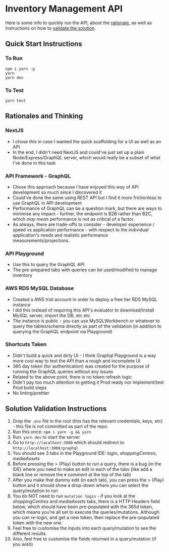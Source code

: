 # Inventory Management API

Here is some info to quickly run the API, about the [rationale](#rationales-and-thinking), as well as 
instructions on how to [validate the solution](#solution-validation-instructions).

## Quick Start Instructions
### To Run
```
npm i yarn -g
yarn
yarn dev
```

### To Test
```
yarn test
```

## Rationales and Thinking
### NextJS
* I chose this in case I wanted the quick scaffolding for a UI as well as an API
* In the end, I didn't need NextJS and could've just set up a plain Node/Express/GraphQL server,
  which would really be a subset of what I've done in this task

### API Framework - GraphQL
* Chose this approach because I have enjoyed this way of API development so much since I discovered it
* Could've done the same using REST API but I find it more frictionless to use GraphQL in API development
* Performance of GraphQL can be a question mark, but there are ways to minimise any impact - further,
  the endpoint is B2B rather than B2C, which *may mean* performance is not *as* critical of a factor.
* As always, there are trade-offs to consider - developer experience / speed vs application performance - 
  with respect to the individual application's needs and realistic performance measurements/projections. 

### API Playground
* Use this to query the GraphQL API
* The pre-prepared tabs with queries can be used/modified to manage inventory

### AWS RDS MySQL Database
* Created a AWS trial account in order to deploy a free tier RDS MySQL instance
* I did this instead of requiring this API's evaluator to download/install MySQL server, import the DB, etc etc
* The instance is public - you can use MySQLWorkbench or whatever to query the tables/schema directly as part of the
  validation (in addition to querying the GraphQL endpoint via Playground)

### Shortcuts Taken
* Didn't build a quick and dirty UI - I think Graphql Playground is a way more cool way to test the API than a rough and incomplete UI
* 365 day token (for authentication) was created for the purpose of running the GraphQL queries without any issues
* Related to the above point, there is no token refresh logic
* Didn't pay too much attention to getting it Prod ready nor implement/test Prod build steps
* No linting/prettier

## Solution Validation Instructions 
1. Drop the `.env` file in the root (this has the relevant credentials, keys, etc) - this file is
   not committed as part of the repo.
2. Run this once: `npm i yarn -g && yarn` 
3. Run: `yarn dev` to start the server
4. Go to `http://localhost:3000` which should redirect to `http://localhost:3000/graphql`
5. You should see 3 tabs in the Playground IDE: *login*, *shoppingCentres*, *mediaAssets*  
6. Before pressing the > (Play) button to run a query, there is a bug (in the IDE) where you need to make an edit in each of the tabs
   (like add a blank line or remove the `#` comment at the top of the tab)
7. After you make that dummy edit (in each tab), you can press the > (Play) button and it should show a 
   drop-down where you can select the query/mutation to run
8. You do NOT need to run `mutation login` - if you look at the *shoppingCentres* and *mediaAssets* tabs,
   there is a HTTP Headers field below, which should have been pre-populated with the 365d token,
   which means you're all set to execute the queries/mutations.
   Although you *can* re-login, and get a new token, then replace the pre-populated token with the new one.    
9. Feel free to customise the inputs into each query/mutation to see the different results.
10. Also, feel free to customise the fields returned in a query/mutation (if you wish)
